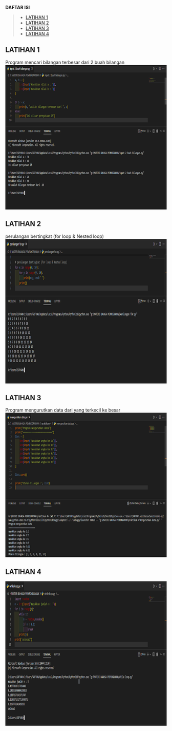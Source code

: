 **DAFTAR ISI**
> - [LATIHAN 1](##-LATIHAN-1)
> - [LATIHAN 2](##-LATIHAN-2)
> - [LATIHAN 3](##-LATIHAN-3)
> - [LATIHAN 4](##-LATIHAN-4)


## LATIHAN 1

Program mencari bilangan terbesar dari 2 buah bilangan
<img src="img/latihan1.PNG" alt="Flowchart" width="800" height="450">

## LATIHAN 2

perulangan bertingkat (for loop & Nested loop)
<img src="img/latihan2.PNG" alt="Flowchart" width="800" height="450">

## LATIHAN 3

Program mengurutkan data dari yang terkecil ke besar
<img src="img/latihan3.PNG" alt="Flowchart" width="800" height="450">

## LATIHAN 4

<img src="img/latihan4.PNG" alt="Flowchart" width="800" height="450">